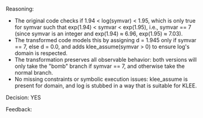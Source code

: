 Reasoning:
- The original code checks if 1.94 < log(symvar) < 1.95, which is only true for symvar such that exp(1.94) < symvar < exp(1.95), i.e., symvar == 7 (since symvar is an integer and exp(1.94) ≈ 6.96, exp(1.95) ≈ 7.03).
- The transformed code models this by assigning d = 1.945 only if symvar == 7, else d = 0.0, and adds klee_assume(symvar > 0) to ensure log's domain is respected.
- The transformation preserves all observable behavior: both versions will only take the "bomb" branch if symvar == 7, and otherwise take the normal branch.
- No missing constraints or symbolic execution issues: klee_assume is present for domain, and log is stubbed in a way that is suitable for KLEE.

Decision: YES

Feedback: